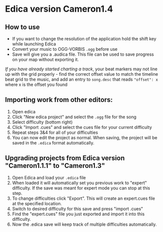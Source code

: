 # Edica version Cameron1.4

## How to use
* If you want to change the resolution of the application hold the shift key while launching Edica
* Convert your music to OGG-VORBIS `.ogg` before use
* Save will give you a .audica file. This file can be used to save progress on your map without exporting it.


*If you have already started charting a track*, your beat markers may not line up with the grid properly - find the correct offset value to match the timeline beat grid to the music, and add an entry to `song.desc` that reads `"offset": x` where x is the offset you found

## Importing work from other editors:
1. Open edica
2. Click "New edica project" and select the `.ogg` file for the song
3. Select difficulty (bottom right)
4. Click "Import .cues" and select the cues file for your current difficulty
5. Repeat steps 3&4 for all of your difficulties
6. You can now edit the project as normal. When saving, the project will be saved in the `.edica` format automatically.

## Upgrading projects from Edica version "Cameron1.1.1" to "Cameron1.3"
1. Open Edica and load your `.edica` file
2. When loaded it will automatically set you previous work to "expert" difficulty. If the save was meant for expert mode you can stop at this step.
3. To change difficulties click "Export". This will create an expert.cues file at the specified location.
4. Switch to desired difficulty for this save and press "import .cues"
5. Find the "expert.cues" file you just exported and import it into this difficulty.
6. Now the .edica save will keep track of multiple difficulties automatically.



